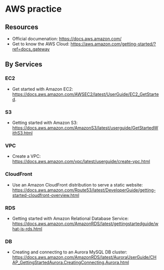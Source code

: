 # AWS practice

## Resources

- Official documenation: https://docs.aws.amazon.com/
- Get to know the AWS Cloud: https://aws.amazon.com/getting-started/?ref=docs_gateway

## By Services

### EC2

- Get started with Amazon EC2: https://docs.aws.amazon.com/AWSEC2/latest/UserGuide/EC2_GetStarted.

### S3

- Getting started with Amazon S3: https://docs.aws.amazon.com/AmazonS3/latest/userguide/GetStartedWithS3.html

### VPC

- Create a VPC: https://docs.aws.amazon.com/vpc/latest/userguide/create-vpc.html

### CloudFront

- Use an Amazon CloudFront distribution to serve a static website: https://docs.aws.amazon.com/Route53/latest/DeveloperGuide/getting-started-cloudfront-overview.html

### RDS

- Getting started with Amazon Relational Database Service: https://docs.aws.amazon.com/AmazonRDS/latest/gettingstartedguide/what-is-rds.html

### DB

- Creating and connecting to an Aurora MySQL DB cluster: https://docs.aws.amazon.com/AmazonRDS/latest/AuroraUserGuide/CHAP_GettingStartedAurora.CreatingConnecting.Aurora.html
